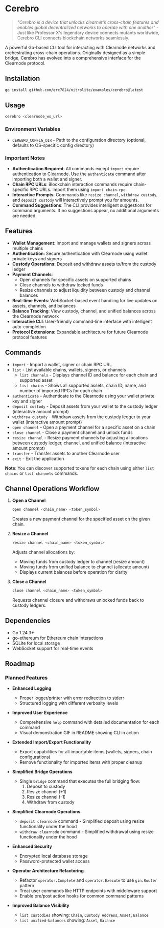 # Cerebro

> *"Cerebro is a device that unlocks clearnet's cross-chain features and enables global decentralized networks to operate with one another"* - Just like Professor X's legendary device connects mutants worldwide, Cerebro CLI connects blockchain networks seamlessly.

A powerful Go-based CLI tool for interacting with Clearnode networks and orchestrating cross-chain operations. Originally designed as a simple bridge, Cerebro has evolved into a comprehensive interface for the Clearnode protocol.

## Installation

```bash
go install github.com/erc7824/nitrolite/examples/cerebro@latest
```

## Usage

```bash
cerebro <clearnode_ws_url>
```

### Environment Variables

- `CEREBRO_CONFIG_DIR` - Path to the configuration directory (optional, defaults to OS-specific config directory)

### Important Notes

- **Authentication Required**: All commands except `import` require authentication to Clearnode. Use the `authenticate` command after importing both a wallet and signer.
- **Chain RPC URLs**: Blockchain interaction commands require chain-specific RPC URLs. Import them using `import chain-rpc`.
- **Interactive Prompts**: Commands like `resize channel`, `withdraw custody`, and `deposit custody` will interactively prompt you for amounts.
- **Command Suggestions**: The CLI provides intelligent suggestions for command arguments. If no suggestions appear, no additional arguments are needed.

## Features

- **Wallet Management**: Import and manage wallets and signers across multiple chains
- **Authentication**: Secure authentication with Clearnode using wallet private keys and signers
- **Custody Operations**: Deposit and withdraw assets to/from the custody ledger
- **Payment Channels**: 
  - Open channels for specific assets on supported chains
  - Close channels to withdraw locked funds
  - Resize channels to adjust liquidity between custody and channel balances
- **Real-time Events**: WebSocket-based event handling for live updates on assets, channels, and balances
- **Balance Tracking**: View custody, channel, and unified balances across the Clearnode network
- **Interactive CLI**: User-friendly command-line interface with intelligent auto-completion
- **Protocol Extensions**: Expandable architecture for future Clearnode protocol features

## Commands

- `import` - Import a wallet, signer or chain RPC URL
- `list` - List available chains, wallets, signers, or channels
  - `list channels` - Displays channel ID and balance for each chain and supported asset
  - `list chains` - Shows all supported assets, chain ID, name, and number of imported RPCs for each chain
- `authenticate` - Authenticate to the Clearnode using your wallet private key and signer
- `deposit custody` - Deposit assets from your wallet to the custody ledger (interactive amount prompt)
- `withdraw custody` - Withdraw assets from the custody ledger to your wallet (interactive amount prompt)
- `open channel` - Open a payment channel for a specific asset on a chain
- `close channel` - Close a payment channel and unlock funds
- `resize channel` - Resize payment channels by adjusting allocations between custody ledger, channel, and unified balance (interactive amount prompt)
- `transfer` - Transfer assets to another Clearnode user
- `exit` - Exit the application

**Note**: You can discover supported tokens for each chain using either `list chains` or `list channels` commands.

## Channel Operations Workflow

1. **Open a Channel**
   ```bash
   open channel <chain_name> <token_symbol>
   ```
   Creates a new payment channel for the specified asset on the given chain.

2. **Resize a Channel**
   ```bash
   resize channel <chain_name> <token_symbol>
   ```
   Adjusts channel allocations by:
   - Moving funds from custody ledger to channel (resize amount)
   - Moving funds from unified balance to channel (allocate amount)
   - Displays current balances before operation for clarity

3. **Close a Channel**
   ```bash
   close channel <chain_name> <token_symbol>
   ```
   Requests channel closure and withdraws unlocked funds back to custody ledgers.

## Dependencies

- Go 1.24.3+
- go-ethereum for Ethereum chain interactions
- SQLite for local storage
- WebSocket support for real-time events

## Roadmap

### Planned Features

- **Enhanced Logging**
  - Proper logger/printer with error redirection to stderr
  - Structured logging with different verbosity levels

- **Improved User Experience**
  - Comprehensive `help` command with detailed documentation for each command
  - Visual demonstration GIF in README showing CLI in action

- **Extended Import/Export Functionality**
  - Export capabilities for all importable items (wallets, signers, chain configurations)
  - Remove functionality for imported items with proper cleanup

- **Simplified Bridge Operations**
  - Single `bridge` command that executes the full bridging flow:
    1. Deposit to custody
    2. Resize channel (+1)
    3. Resize channel (-1)
    4. Withdraw from custody

- **Simplified Clearnode Operations**
  - `deposit clearnode` command - Simplified deposit using resize functionality under the hood
  - `withdraw clearnode` command - Simplified withdrawal using resize functionality under the hood

- **Enhanced Security**
  - Encrypted local database storage
  - Password-protected wallet access

- **Operator Architecture Refactoring**
  - Refactor `operator.Complete` and `operator.Execute` to use `gin.Router` pattern
  - Treat user commands like HTTP endpoints with middleware support
  - Enable pre/post action hooks for common command patterns

- **Improved Balance Visibility**
  - `list custodies` showing: `Chain`, `Custody Address`, `Asset`, `Balance`
  - `list unified-balances` showing: `Asset`, `Balance`
